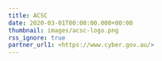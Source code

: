 ```yaml
---
title: ACSC 
date: 2020-03-01T00:00:00.000+00:00
thumbnail: images/acsc-logo.png
rss_ignore: true
partner_url1: <https://www.cyber.gov.au/>
---
```

